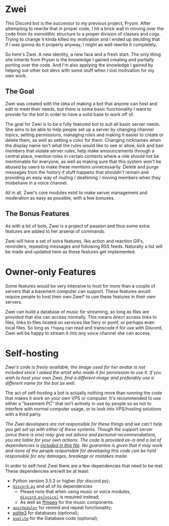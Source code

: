 # Zwei

This Discord bot is the successor to my previous project, Prysm.
After attempting to rewrite that in proper code, I hit a brick wall in moving
over the code from its monolithic structure to a proper division of classes and
cogs. Trying to change it kinda killed my motivation and I ended up deciding that
if I was gonna do it properly anyway, I might as well rewrite it completely.

So here's Zwei. A new identity, a new face and a fresh start. The only thing
she inherits from Prysm is the knowledge I gained creating and partially
porting over the code. And I'm also applying the knowledge I gained by helping
out other bot devs with some stuff when I lost motivation for my own work.

## The Goal

Zwei was created with the idea of making a bot that anyone can host and edit
to meet their needs, but there is some basic functionality I want to provide
for the bot in order to have a solid base to work off of.

The goal for Zwei is to be a fully featured bot to suit all basic server needs.
She aims to be able to help people set up a server by changing channel topics,
setting permissions, managing roles and making it easier to create or delete
them, as well as setting a color for them. Changing nicknames when the display
name isn't what the rules would like to see or allow, kick and ban members that
violate server rules, help make announcements through a central place, mention
roles in certain contexts where a role should not be mentionable for everyone,
as well as making sure that this system won't be abused by users to make these
mentions unnecessarily. Delete and purge messages from the history if stuff
happens that shouldn't remain and providing an easy way of muting / deafening /
moving members when they misbehave in a voice channel.

All in all, Zwei's core modules exist to make server management and moderation
as easy as possible, with a few bonuses.

## The Bonus Features

As with a lot of bots, Zwei is a project of passion and thus some extra features
are added to her arsenal of commands.

Zwei will have a set of extra features, like action and reaction GIFs, reminders,
repeating messages and following RSS feeds. Naturally a list will be made and
updated here as these features get implemented.

# Owner-only Features

Some features would be very intensive to host for more than a couple of servers
that a basement computer can support. These features would require people to
host their own Zwei\* to use these features in their own servers.

Zwei can build a database of music for streaming, so long as files are provided
that she can access normally. This means direct access links to files, links to
files hosted on services like fiery or pomf, or perhaps even local files.
So long as `ffmpeg` can read and transcode it for use with Discord, Zwei will be
happy to stream it into any voice channel she can access.

# Self-hosting

_Zwei's code is freely available, the image used for her avatar is not included
since I asked the artist who made it for permission to use it. If you wish to
host your own Zwei, find a different image and preferably use a different name
for the bot as well._

The act of self-hosting a bot is actually nothing more than running the code
that makes it work on your own VPS or computer. It's recommended to use either
a "basement PC" that isn't actively in use by people so as not to interfere with
normal computer usage, or to look into VPS/hosting solutions with a third party.

_The Zwei developers are not responsible for these things and we can't help you
get set up with either of these systems. Though the support server (once there
is one) may give out advice and personal recommendations, you are liable for
your own actions. The code is provided as-is and a list of dependencies is
[included in this file](#Dependencies). No guarantee is given that it may work
and none of the people responsible for developing this code can be held
responsible for any damages, breakage or mistakes made._

In order to self-host Zwei there are a few dependencies that need to be met.
These dependencies are/will be at least:

- Python version 3.5.3 or higher (for discord.py);
- [`discord.py`](https://github.com/Rapptz/discord.py) and all of its dependencies
	- Please note that when using music or voice modules,
	[`discord.py[voice]`](https://github.com/Rapptz/discord.py) is required instead;
	- As well as [ffmpeg](https://ffmpeg.org/) for the music components.
- [`apscheduler`](https://apscheduler.readthedocs.io/en/stable/index.html) for
remind and repeat functionality;
- [sqlite3](https://sqlite.org/index.html) for databases (optional);
- [`asqlite`](https://github.com/Rapptz/asqlite) for the Database code (optional);

